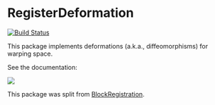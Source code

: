 # RegisterDeformation

[![Build Status](https://travis-ci.com/HolyLab/RegisterDeformation.jl.svg?branch=master)](https://travis-ci.com/HolyLab/RegisterDeformation.jl)

This package implements deformations (a.k.a., diffeomorphisms) for warping space.

See the documentation:

[![](https://img.shields.io/badge/docs-stable-blue.svg)](https://HolyLab.github.io/RegisterDeformation.jl/stable)

This package was split from [BlockRegistration](https://github.com/HolyLab/BlockRegistration.jl).

